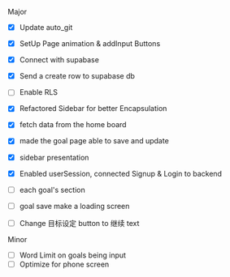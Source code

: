 Major
- [x] Update auto_git
- [x] SetUp Page animation & addInput Buttons
- [x] Connect with supabase
- [x] Send a create row to supabase db
- [ ] Enable RLS
- [x] Refactored Sidebar for better Encapsulation
- [x] fetch data from the home board
- [x] made the goal page able to save and update
- [x] sidebar presentation
- [x] Enabled userSession, connected Signup & Login to backend
- [ ] each goal's section
- [ ] goal save make a loading screen
- [ ] Change 目标设定 button to 继续 text


Minor
- [ ] Word Limit on goals being input
- [ ] Optimize for phone screen